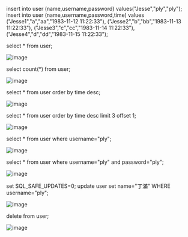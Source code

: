 insert into user (name,username,password) values("Jesse","ply","ply");
insert into user (name,username,password,time) values
("Jesse1","a","aa","1983-11-12 11:22:33"),
("Jesse2","b","bb","1983-11-13 11:22:33"),
("Jesse3","c","cc","1983-11-14 11:22:33"),
("Jesse4","d","dd","1983-11-15 11:22:33");

select * from user;

![image](https://user-images.githubusercontent.com/54828912/112367620-1f117700-8d15-11eb-9c74-6c1675364249.png)

select count(*) from user;

![image](https://user-images.githubusercontent.com/54828912/112368904-8b40aa80-8d16-11eb-99ab-c1810ec1abdc.png)

select * from user order by time desc;

![image](https://user-images.githubusercontent.com/54828912/112369682-6c8ee380-8d17-11eb-91ea-da09f88e0d6c.png)

select * from user order by time desc limit 3 offset 1;

![image](https://user-images.githubusercontent.com/54828912/112370910-f0959b00-8d18-11eb-879b-7133805fe445.png)

select * from user where username="ply";

![image](https://user-images.githubusercontent.com/54828912/112371220-541fc880-8d19-11eb-954f-eb45c7fc7c39.png)

select * from user where username="ply" and password="ply";

![image](https://user-images.githubusercontent.com/54828912/112371819-035c9f80-8d1a-11eb-8bf3-5015065c173d.png)

set SQL_SAFE_UPDATES=0;
update user 
set name="丁滿" 
WHERE username="ply";

![image](https://user-images.githubusercontent.com/54828912/112443805-5705d200-8d88-11eb-8947-08b74472d4d7.png)

delete from user;

![image](https://user-images.githubusercontent.com/54828912/112444210-c4196780-8d88-11eb-9c55-766e5e1e9704.png)



